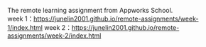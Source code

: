 The remote learning assignment from Appworks School.  
week 1：<https://junelin2001.github.io/remote-assignments/week-1/index.html>
week 2：<https://junelin2001.github.io/remote-assignments/week-2/index.html>
